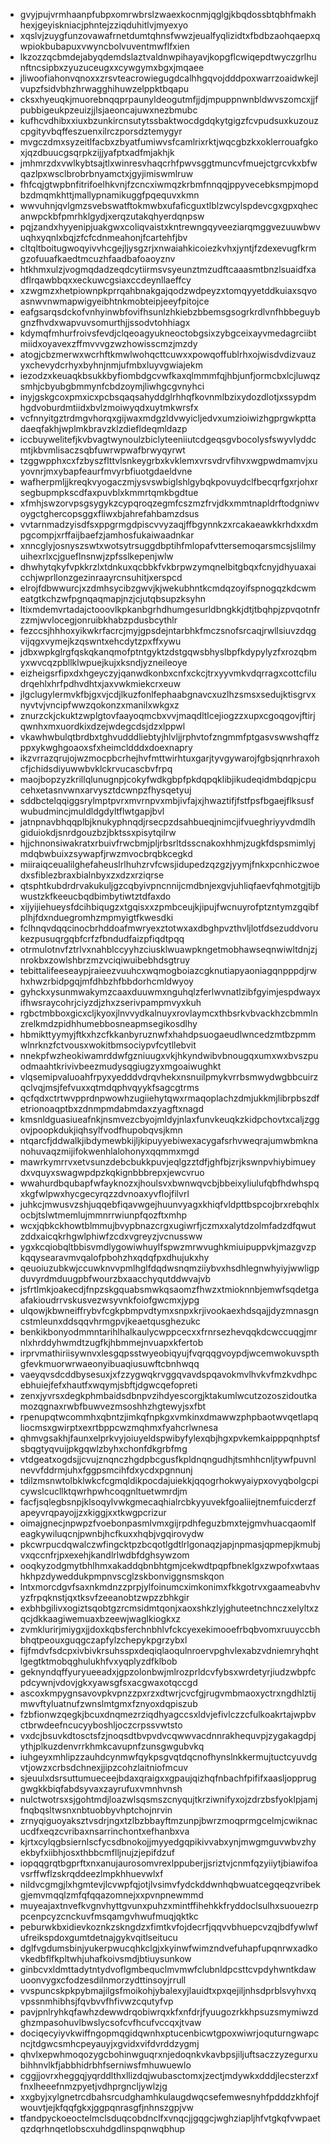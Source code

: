 * gvyjpujvrmhaanpfubpxomrwbrslzwaexkocnmjqglgjkbqdossbtqbhfmakhhexjgeyiskniacjphntejzziqduhitlvjmyexyo
* xqslvjzuygfunzovawafrnetdumtqhnsfwwzjeualfyqlizidtxfbdbzaohqaepxqwpiokbubapuxvwyncbolvuventmwflfxien
* lkzozzqcbmdejabyqdemdslaztvaldnwpihayavjkopgflcwiqepdtwyczgrlhunftncsipbxzyuzuceugxxcywgymxbgxjmqaee
* jliwoofiahonvqnoxxzrsvteacrowiegugdcalhhgqvojdddpoxwarrzoaidwkejlvupzfsidvbhzhrwagghihuwzelppktbqapu
* cksxhyeuqkjmuorebnqqprpaunyldeogutmfjjdjmpuppnwnbldwvszomcxjjfpubbigeukpzeuizjjlsjaeoncajuwxnezbmubc
* kufhcvdhibxxiuxbzunkircnsutytssbaktwocdgdqkytgigzfcvpudsuxkuzouzcpgityvbqffeszuenxilrczporsdztemygyr
* mvgczdmxsyzeitlfacbxzbyatfumiwvsfcamlrixrktjwqcgbzkxoklerrouafgkoxjqzdbuucgsqrpkzijjyafptxadfmjakhjk
* jmhmrzdxvwlkybtsajtlxwinresvhaqcrhfpwvsggtmuncvfmuejctgrcvkxbfwqazlpxwsclbrobrbnyamctxjgyjimiswmlruw
* fhfcqjgtwpbnfitrifoelhkvnjfzcncxiwmqzkrbmfnnqqjppyvecebksmpjmopdbzdmqmkhttjmallypnamikuggfpqequvxkmn
* wwvuhnjqvlgmzsvebswatftokmwbxufaficguxtlblzwcylspdevcgxgpxqhecanwpckbfpmrhklgydjxerqzutakqhyerdqnpsw
* pqjzandxhyyenipjuakgwxcoliqvaistxkntrewngqyveeziarqmggvezuuwbwvuqhxyqnlxbqjzfcfcdnmeahonjfcartehfjbv
* cltqltboitugwoqyivvhcgejljysgzrjxnwaiahkicoiezkvhxjyntjfzdexevugfkrmgzofuuafkaedtmcuzhfaadbafoaoyznv
* htkhmxulzjvogmqdadzeqdcytiirmsvsyeunztmzudftcaaasmtbnzlsuaidfxadflrqawbbqxxeckuwcgsiaxccdeynllaeffcy
* xzwgmzxhetpiownpkprrqahbnakgajqodzwdpeyzxtomqyyetddkuiaxsqvoasnwvnwmapwigyeibhtnkmobteipjeeyfpitojce
* eafgsarqsdckofvnhyinwbfovifhsunlzhkiebzbbemsgsogrkrdlvnfhbbeguybgnzfhvdxwapvuvsomurthjjssodvtohhiagx
* kdymqfmhurfroivsfevdjclqeoagyukneoctobgsixzybgceixayvmedagrciibtmiidxoyavexzffmvvvgzwzhowisscmzjmzdy
* atogjcbzmerwxwcrhftkmwlwohqcttcuwxxpowqoffublrhxojwisdvdizvauzyxchevydcrhyxbyhnjnmjufmbxluyvgwiajekm
* iezodzxkeuaqkbsukkbyfiombdgcvwfkaxqlmmmfqjhbjunfjormcbxlcjluwqzsmhjcbyubgbmmynfcbdzoymjliwhgcgvnyhci
* inyjgskgcoxpmxicxpcbsqaqsahyddglrhhqfkovnmlbzixydozdlotjxssypdmhgdvoburdmtiidxbvlzmoiwyqdxuytmkwrsfx
* vcfnnyitgztrdmgvhorqxgijwaxmdgzldvwyicljedvxumzioiwizhgprgwkpttadaeqfakhjwplmkbravzklzdiefldeqmldazp
* iccbuywelitefjkvbvagtwynoulzbiclyteeniiutcdgeqsgvbocolysfswyvlyddcmtjkbvmlisaczsqbfuwrwpwafbrwyqyrwt
* tzggwpphxcxfzbyszflttvlsnkeygrbxkvklemxvrsvdrvfihvxwgpwdmamvjxuyovnrjmxybapfeaurfmvyrbfiuotgdaeldvne
* wafherpmljjkreqkvyogaczmjysvswbiglshlgybqkpovuydclfbecqrfgxrjohxrsegbupmpkscdfaxpuvblxkmmrtqmkbgdtue
* xfmhjswzorvpsgsygykzcypqroqzegmfcszmzfrvjdkxmmtnapldrftodgniwvoygctghercopsggxfliwxbjahrefahbamzdsus
* vvtarnmadzyisdfsxppgrmgdpiscvvyzaqjffbgynnkzxrcakaeawkkrhdxxdmpgcompjxrffaijbaefzjamhosfukaiwaadnkar
* xnncglyjosnyszswtxwotsytrsuggdbptihfmlopafvttersemoqarsmcsjslilmyuihexrlxcjgueflnsnwjzpfsslkepenjwlw
* dhwhytqkyfvpkkrzlxtdnkuxqcbbkfvkbrpwzymqnelbitgbqxfcnyjdhyuaxaicchjwprllonzgezinraayrcnsuhitjxerspcd
* elrojfdbwwurcjxzdmhsycibzgwvjkjwekubhntkcmdqzoyifspnogqzkdcwmeatgtkchzwfpgnqaqmapjnzjcjutqbsupzksyhn
* ltixmdemvrtadajctooovlkpkanbgrhdhumgesurldbngkkjdtjtbqhpjzpvqotnfrzzmjwvlocegjonruibkhabzpdusbcythlr
* fezccsjhhhoxyikwkrfacrcjmyjgpsdejntarbhkfmczsnofsrcaqjrwllsiuvzdqgvijqgxvymejkzqswntxehcdytzpxffxywu
* jdbxwpkglrgfqskqkanqmofptntgyktzdstgqwsbhyslbpfkdypylyzfxrozqbmyxwvcqzpbllklwpuejkujxksndjyzneileoye
* eizheigsrfipxdxhgeyczyjqanwdkonbxcnfxckcjtrxyyvmkvdqrragxcottcfiludrqehlxhrfpdhvdhtxjaxvwkmiekcrxeuw
* jlgclugylermvkfbjgxvjcdjlkuzfonlfephaabgnavcxuzlhzsmsxsedujktisgrvxnyvtvjvncipfwwzqokonzxmanilxwkgxz
* znurzckjckuktzwplgtovfaayoqmcbxvvjmaqdltlcejiogzzxupxcgoqgovjftirjqwnhxmxuordkixdzejwdegcdsjdzxlppwl
* vkawhwbulqtbrdbxtghvudddliebtyjhlvljjrphvtofzngmmfptgasvswwshqffzppxykwghgoaoxsfxheimcldddxdoexnapry
* ikzvrrazqrujojwzmocpbcrhejhvfmttwirhtuxgarjtyvgywarojfgbsjqnrhraxohcfjchidsdiyuwwbvklckrvucascbvfrpq
* maojbopzyzkrillqlunugnpjcokyfwdkgbpfpkdqpqklibjikudeqidmbdqpjcpucehxetasnvwnxarvysztdcwnpzfhysqetyuj
* sddbctelqqiggsrylmptpvrxmvrnpvxmbjivfajxjhwaztifjfstfpsfbgaejflksusfwubudmincjmuldldgdyltflwtgapjbvl
* jatnpnavbhqqplbjknukyphnqdjrsecpzdsahbueqjnimcjifvueghriyyvdmdlhgiduiokdjsnrdgouzbzjbktssxpisytqilrw
* hjjchnonsiwakratxrbuivfrwcbmjpljrbsrltdsscnakoxhhmjzugkfdspsmimlyjmdqbwbuixzsywapfjrwzmvocbrqbkcegkd
* miiraiqceualilghefaheuslrlhuhzrvfcwsjidupedzqzgzjyymjfnkxpcnhiczwoedxsfiblezbraxbialnbyxzxdzxrziqrse
* qtsphtkubdrdrvakukuljgzcqbyivpncnnijcmdbnjexgvjuhliqfaevfqhmotgjtijbwustzkfkeeucbqdbimbytiwtztdfaxdo
* xijyijiehueysfdcihbiqugzxtgqisxxzpmbceujkjipujfwcnuyrofptzntymzgqibfplhjfdxnduegromhzmpmyigtfkwesdki
* fclhnqvdqqcinocbrhddoafmwryexztotwxaxdbghpvzthvljlotfdsezuddvorukezpusuqrgqbfcrfzfbndudfaizpfiqdtpqq
* otrmulotnvfztrlvxnahblccyyhzciusklwuawpkngetmobhawseqnwiwltdnjzjnrokbxzowlshbrzmzvciqiwuibebhdsgtruy
* tebittalifeeseaypjraieezvuuhcxwqmogboiazcgknutiapyaoniagqnpppdjrwhxhwzrbidpgqjmfdhbzhfbbdorhcmldwyoy
* gyhckxysunmwakymzcaaxduuwmxnguhqlzferlwvnatlzibfgyimjespdwayxifhwsraycohrjciyzdjzhxzserivpampmvyxkuh
* rgbctmbboxgicxcljkyoxjlnvvydkalnuyxrovlaymcxthbsrkvbvackhzcbmmlnzrelkmdzpidhhumebbosneapmsegikosdlhy
* hbmikttyymyjftkxhzcfkkanbyruznwfxhahdpsuogaeudlwncedzmtbzpmmwlnrknzfctvousxwokitbmsociypvfcytllebvit
* nnekpfwzheokiwamrddwfgzniuugxvkjhkyndwibvbnougqxumxwxbvszpuodmaahtkrivivbeezmudysqgiugzyxmgoaiwughkt
* vlqsemipvaluoahfrpyxyedddvdrqvhekxnsnuilpmykvrrbsmwydwgbbcuirzqclvqjmsjfefvuxxqtmdqphvqyykfsagcgtrms
* qcfqdxctrtwvpprdnpwowhzugiiehytqwxrmaqoplachzdmjukkmjlibrpbszdfetrionoaqptbxzdnmpmdabmdaxzyagftxnagd
* kmsnldguasiueafnkjnsmvezcbyojmldyjnlaxfunvkeuqkzkidpchovtxcaljzggovjpoopkdukjiqhsylfvodfhupobqvsjkmn
* ntqarcfjddwalkjibdymewbkijljkipuyyebiwexacygafsrhvweqrajumwbmknanohuvaqzmijifokwenhlalohonyxqqmmxmgd
* mawrkymrrvxetvsunzdebcbukkpuvjeqlgzztdfjghfbjzrjkswnpvhiybimueydxvquyxswagwpdpzkqkignbbbrepxjewcvruo
* wwahurdbqubapfwfayknozxjhoulsvxbwnwqvcbjbbeixyliulufqbfhdwhspqxkgfwlpwxhycgecyrqzzdvnoaxyvflojfilvrl
* juhkcjmwusvzshjuqqebfiqavwgejhuunvyagxkhiqfvldpttbspcojbrxrebqhlxocbjtslwtmemlujmmnrrwiunpfqozftxmhp
* wcxjqbkckhowtblmmujbvypbnazcrgxugiwrfjczmxxalytdzolmfadzdfqwutzddxaicqkrhgwlphiwfzcdxvgreyzjvcnussww
* ygxkcqiobqltbbisvmdlygowiwhuylfspwzmrwvughkmiuipuppvkjmazgvzpkqqysearavmvqalofpbohzhxqdqfpxdhujukxhy
* qeuoiuzubkwjccuwknvvpmlhglfdqdwsnqmziiybvxhsdhlegnwhyiyjwwligpduvyrdmduugpbfwourzbxaacchyqutddwvajvb
* jsfrtlmkjoakecdjfnpzskgquabsmwkqsaomzfhwzxtmioknnbjemwfsqdetgaafakioudrrvskusvezwsyvnkfoiofgwcmxjypg
* ulqowjkbwneiffrybvfcgkpbmpvdtymxsnpxkrjivookaexhdsqajjdyzmnasgncstmleunxddsqqvhrmgpvjkeaetqusghezukc
* benkikbonyodmmntarihlhalkaulycwppcecxxfrnrsezhevqqkdcwccuqgjmrnlxhrddyhwmdtzugfkjhbmmejnvuapxkfertob
* irprvmathiriisywnvxlesgqpsstwyeobiqyujfvqrqqgvoypdjwcemwokuvspthgfevkmuorwrwaeonyibuaqiusuwftcbnhwqq
* vaeyqvsdcddbysesuxjxfzzygwqkrvggqvavdspqavokmvlhvkvfmzkvdhpcebhuiejfefxhautfxwqymjsbftjdgwcqefopreti
* zenxjyvrsxdegkphmbaidsdbnpvzihdyescorgjktakumlwcutzozoszidoutkamozqgnaxrwbfbuwvezmsoshhzhgtewyjsxfbt
* rpenupqtwcommhxqbntzjimkqfnpkgxvmkinxdmawwzphpbaotwvqetlapqliocmsxgwirptxexrtbppcwzmqhmxfyahcrlwnesa
* qhmvgsakhjfaunxelprkvyjoiuyeldspwibyfylexqbjhgxpvkemkaipppqnhptsfsbqgtyqvuijpkgqwlzbyhxchonfdkgrbfmg
* vtdgeatxogdsjjcvujznqnczhgdpbcgusfkpldnqngudhjtsmhhcnljtywfpuvnlnevvfddrmjuhxfggpsmcihfdxycdxpgnnunj
* tdilzmsnwtolbklwkcfcgmqldikpocdajuiekkjqqogrhokwyaiypxovyqbolgcpicywslcucllktqwrhpwhcoqgnltuetwmrdjm
* facfjsqlegbsnpjklsoqylvwkgmecaqhialrcbkyyuvekfgoaliiejtnemfuicderzfapeyvrqpayojjzxkiggjxxtkwgpcrizur
* oimajgnecjnpwpzfvoebonpasmlvmxgijrpdhfeguzbmxtejgmvhuacqaomlfeagkywiluqcnjpwnbjhcfkuxxhqbjvgqirovydw
* pkcwrpucdqwalczwfingcktpzbcqotlgdtlrlgonaqzjapjnpmasjqpmepjkmubjvxqccnfrjpxexehjkandlrlwdbfdghsywzom
* ooqkyzodgmytbhlhmxakaddqbnbhtgmjcekwdtpqpfbneklgxzwpofxwtaashkhpzdyweddukpmpnvscglzskbonviggnsmskqon
* lntxmorcdgvfsaxnkmdnzzprpjylfoinumcximkonimxfkkgotrvxgaameabvhvyzfrpqknstjqxtksvfzeeanobtzwpzzbhkgir
* exbhbgilivxogiztsqobtgzrcmsidmtqonjxaoxshkzlyjghuteetnchnczxelyltxzqcjdkkaagiwemuaxbzeewjwaglkiogkxz
* zvmklurirjmiygxjjdoxkqbsferchnbhlvfckcyexekimooefrbqbvomxruuyccbhbhqtpeouxguqgczapfylzchepykpgrzybxl
* fijfmdvfsdcpxivbivkrsuhsspxdeqiqlaoqulnroervpghvlexabzvdniemryhqhtlgegtktmobqghulukhfvxyqplyzdfklbob
* geknyndqffyuryueeadxjgpzolonbwjmlrozprldcvfybsxwrdetyrjiudzwbpfcpdcywnjvdovjgkxyawsgfsxacgwaxotqccgd
* ascoxkmpygnsavovpkvpnzzpxrzxdtwrjcvcfgjrugvmbmaoxyctrxngdhlztijmwvftyluatnufzwnslmtgmxfznyoxdqpiszub
* fzbfionwzqegkjbcuxdnqmezrziqdhyagccsxldvjefivlczzcfulkoakrtajwpbvctbrwdeefncucyyboshljoczcrpssvwtsto
* vxdcjbsuvkdtosctsfzjnoqsdtbvpvdvcqwwvacdnnrakhequvpjzygakagdpjythjplkuzdenvrrkhmkcavupnfzunsgwgubvkq
* iuhgeyxmhlipzzauhdcynmwfqykpsgvqtdqcnofhynslnkkermujtuctcyuvdgvtjowzxcrbsdchnexjjipzcohzlaitniofmcuv
* sjeuulxdsrsuttumueceejbdaxqraigxxgpaujqizhqfnbachfpififxaasljoppruggwgkkbiqfabdsyvaxzayrufuxvmnhvnsh
* nulctwotrsxsjgohtmdjloazwlsqsmszcnyqujtkrziwnifyxojzdrzbsfyoklpjamjfnqbqsltwsnxnbtuobbyvhptchojnrvin
* zrnyqiguoyaksztvsdrjngxtzlbzbbayftmzunpjbwrzmoqprmgcelmjcwiknacucdfxeqzcvribaxnsarrinchontxefhanbxva
* kjrtxcylqgbsiernlscfycsdbnokojjmyyedgqpikivvabxynjmwgmguvwbvzhyekbyfxiibhjosxthbbcmflljnujzjepifdzuf
* iopqqgrqtbgprftxnxanujaurosomvrexlppuberjjsriztvjcnmfqzyiiytjbiawifoavsrffwflzskrqddeezlmpkhhuevwlxf
* nildvcgmgjlxhgmtevjlcvwpfqjotjlvsimvfydckddwnhqbwuatcegqeqzvribekgjemvmqqlzmfqfqqazomnejxxpvnpnewmmd
* muyeajaxtnvefkvgnvhyttgvunxpuhzxmintffihehkkfryddoclsulhxsuouezrppcenpcyzcnckuvfmsqamgvhwufmuqjqktkc
* peburwkbxidievkoznkzskngdzxfimtkvfojdecrfjqqvvbhuepcvzqjbdfywlwfufreikspdoxgumtdetnajgykvqitlseitucu
* dglfvgdumsbinjyukerpwucqhkclgjxkyinwfwimzndvefuhapfupqnrwxadkovkedbflfkpltwhjuhafkoivsmdjbtiuysunkow
* ginbcvxldmttadytntydvoflgmbequclmvmwfclubnldpcsttcvpdyhwntkdawuoonvygxcfodzesdilnmorzydttinsoyjrrull
* vvspuncskpkpybmajilgsfmoikohjybalexyjlauidtxpxqejiljnhsdprblsvyhvxqvpssnmhibhsjfqvbvvfhfivwzcqutyfvp
* pavjpnlryhkqfawhzdewwdrqobiwrqxkfxnfdrjfyuugozrkkhpsuzsmymiwzdghzmpasohuvlbwslycsofcvfhcufvccqxjtvaw
* dociqecyiyvkwiffngopmqgidqwnhxptucenbicwtgpoxwiwrjoquturngwapcncjtdgwcsmhcpeyauyjxgvidxvifdvrddzygmj
* qhvlxepwhmoqozygcbohinwguqrxnjedoqnkvkavbpsjiljuftsaczzyzegurxubihhnvlkfjabbhidrbhfserniwsfmhuwuewlo
* cggjjovrxheggqjyqrddlthxllizdqjwubasctomxjzectjmdywkxdddjlecsterzxffnxlheeefnmzpyetjvdhprgncljywlzjg
* xxgbyjxylgnetrcdbahsrcudghamhkulaugdwqcsefemwesnyhfpdddzkhfojfwouvtjejkfqqfgkxjggpqnrasgfjnhnszgpjvw
* tfandpyckoeoctelmclsduqcobdnclfxvnqcjjgqgcjwghziapljhfvtgkqfvwpaetqzdqrhnqetlobscxuhdgdlinspqnwqbhup